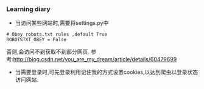 ### Learning diary
*   当访问某些网站时,需要将settings.py中
```
# Obey robots.txt rules ,default True
ROBOTSTXT_OBEY = False
```
否则,会访问不到获取不到部分网页.
参考:http://blog.csdn.net/you_are_my_dream/article/details/60479699

*   当需要登录时,可先登录利用记住我的方式设置cookies,以达到爬虫以登录状态访问网站.
